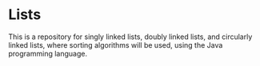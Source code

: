 # Lists
This is a repository for singly linked lists, doubly linked lists, and circularly linked lists, where sorting algorithms will be used, using the Java programming language.